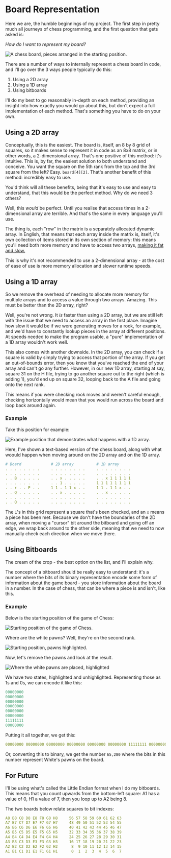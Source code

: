 # Board Representation

Here we are, the humble beginnings of my project. The first step in pretty much all journeys of chess programming, and the first question that gets asked is:

_How do I want to represent my board?_

![A chess board, pieces arranged in the starting position.](./Assets/1/Starting%20Board.png)

There are a number of ways to internally represent a chess board in code, and I'll go over the 3 ways people typically do this:
1. Using a 2D array
2. Using a 1D array
3. Using bitboards

I'll do my best to go reasonably in-depth on each method, providing an insight into how exactly you would go about this, but don't expect a full implementation of each method. That's something you have to do on your own.

## Using a 2D array

Conceptually, this is the easiest. The board is, itself, an 8 by 8 grid of squares, so it makes sense to represent it in code as an 8x8 matrix, or in other words, a 2-dimensional array. That's one positive of this method: it's intuitive. This is, by far, the easiest solution to both understand and conceive. You want the square on the 5th rank from the top and the 3rd square from the left? Easy. `board[4][2]`. That's another benefit of this method: incredibly easy to use.

You'd think will all these benefits, being that it's easy to use and easy to understand, that this would be the perfect method. Why do we need 3 others?

Well, this _would_ be perfect. Until you realise that access times in a 2-dimensional array are terrible. And that's the same in every language you'll use.

The thing is, each "row" in the matrix is a separately allocated dynamic array. In English, that means that each array inside the matrix is, itself, it's own collection of items stored in its own section of memory: this means you'll need both more memory and have to access two arrays, [making it fat and slow.](https://medium.com/@patdhlk/c-2d-array-a-different-better-solution-6d371363ebf8)

This is why it's not recommended to use a 2-dimensional array - at the cost of ease of use is more memory allocation and slower runtime speeds.

## Using a 1D array

So we remove the overhead of needing to allocate more memory for multiple arrays and to access a value through two arrays. Amazing. This must be better than the 2D array, right?

Well, you're not wrong. It _is_ faster than using a 2D array, but we are still left with the issue that we need to access an array in the first place. Imagine how slow it would be if we were generating moves for a rook, for example, and we'd have to constantly lookup pieces in the array at different positions. At speeds needed to make the program usable, a "pure" implementation of a 1D array wouldn't work well.

This also comes with another downside. In the 2D array, you can check if a square is valid by simply trying to access that portion of the array. If you get an out-of-bounds error, then you know that you've reached the end of your array and can't go any further. However, in our new 1D array, starting at say, square 31 on the H file, trying to go another square out to the right (which is adding 1), you'd end up on square 32, looping back to the A file and going onto the next rank.

This means if you were checking rook moves and weren't careful enough, checking horizontally would mean that you would run across the board and loop back around again.

### Example
Take this position for example:

![Example position that demonstrates what happens with a 1D array.](./Assets/1/Issues%20with%201D%20array.png)

Here, I've shown a text-based version of the chess board, along with what woould happen when moving around on the 2D array and on the 1D array.
```yml
# Board				# 2D array			# 1D array
. . . . . . . .     . . . . . . . .     . . . . . . . .
. . . . . . . .     . . . . . . . .     . . . . . . . .
. . B . . . . .     . . x . . . . .     . . x 1 1 1 1 1
. . . . . . . .     . . 1 . . . . .     1 1 1 1 1 1 1 1
. . r . . P . .     1 1 . 1 1 x . .     1 1 . 1 1 x . .
. . Q . . . . .     . . x . . . . .     . . x . . . . .
. . . . . . . .     . . . . . . . .     . . . . . . . .
. . Q . . . . .     . . . . . . . .     . . . . . . . .
```

The `1`'s in this grid represent a square that's been checked, and an `x` means a piece has been met. Because we don't have the boundaries of the 2D array, when moving a "cursor" bit around the bitboard and going off an edge, we wrap back around to the other side, meaning that we need to now manually check each direction when we move there.

## Using Bitboards

The cream of the crop - the best option on the list, and I'll explain why.

The concept of a bitboard should be really easy to understand: it's a number where the bits of its binary representation encode some form of information about the game board - you store information about the board in a number. In the case of chess, that can be where a piece is and isn't, like this.

### Example

Below is the starting position of the game of Chess:

![Starting position of the game of Chess.](Assets/1/Starting%20Board.png)

Where are the white pawns? Well, they're on the second rank.

![Starting position, pawns highlighted.](Assets/1/Pawns%20highlighted.png)

Now, let's remove the pawns and look at the result.

![Where the white pawns are placed, highlighted](Assets/1/Blank%20board,%20pawns%20highlighted.png)

We have two states, highlighted and unhighlighted. Representing those as 1s and 0s, we can encode it like this:
```yml
00000000
00000000
00000000
00000000
00000000
00000000
11111111
00000000
```

Putting it all together, we get this:
```yml
00000000 00000000 00000000 00000000 00000000 00000000 11111111 00000000
```

Or, converting this to binary, we get the number `65,280` where the bits in this number represent White's pawns on the board.

## For Future

I'll be using what's called the Little Endian format when I do my bitboards. This means that you count upwards from the bottom-left square: A1 has a value of 0, H1 a value of 7, then you loop up to A2 being 8.

The two boards below relate squares to bit indexes:
```yml
A8 B8 C8 D8 E8 F8 G8 H8     56 57 58 59 60 61 62 63
A7 B7 C7 D7 E7 F7 G7 H7     48 49 50 51 52 53 54 55
A6 B6 C6 D6 E6 F6 G6 H6     40 41 42 43 44 45 46 47
A5 B5 C5 D5 E5 F5 G5 H5     32 33 34 35 36 37 38 39
A4 B4 C4 D4 E4 F4 G4 H4     24 25 26 27 28 29 30 31
A3 B3 C3 D3 E3 F3 G3 H3     16 17 18 19 20 21 22 23
A2 B2 C2 D2 E2 F2 G2 H2      8  9 10 11 12 13 14 15
A1 B1 C1 D1 E1 F1 G1 H1      0  1  2  3  4  5  6  7
```